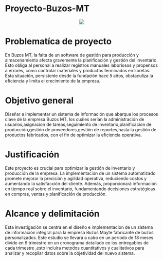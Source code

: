 # Proyecto-Buzos-MT
<p align="center">
<img src="(https://github.com/NievesYonathan/Proyecto-Buzos-MT/assets/164965803/44c6abdd-11de-4d60-b945-41a448bd0e0e)">
</p>

# Problematíca de proyecto
En Buzos MT, la falta de un software de gestión para producción y almacenamiento afecta gravemente la planificación y gestión del inventario. Esto obliga al personal a realizar registros manuales laboriosos y propensos a errores, como controlar materiales y productos terminados en libretas. Esta situación, persistente desde la fundación hace 5 años, obstaculiza la eficiencia y limita el crecimiento de la empresa.
# Objetivo general
Diseñar e implementar un sistema de información que abarque los procesos clave de la empresa Buzos MT, los cuáles serían la administración de usuarios,asignacion de tareas,seguimiento de inventario,planificacion de producción,gestión de proveedores,gestión de reportes,hasta la gestión de productos fabricados, con el fin de optimizar la eficiencia operativa.
# Justificación 
Este proyecto es crucial para optimizar la gestión de inventario y producción de la empresa. La implementación de un sistema automatizado promete mejorar la precisión y agilidad operativa, reduciendo costos y aumentando la satisfacción del cliente. Además, proporcionará información en tiempo real sobre el inventario, fundamentando decisiones estratégicas en compras, ventas y planificación de producción.
# Alcance y delimitación 
Esta investigación se centra en el diseño e implementacion de un sistema de información integral para la empresa Buzos Mayte fabricante de buzos personalizados.
Este estudio se llevará a cabo en un periodo de 18 meses divido en 6 trimestre en un cronograma detallado en los entregables de cada trimestre ,esto incluira metodos cuantitativos y cualitativos para analizar y recopilar datos sobre la objetividad del nuevo sistema.

